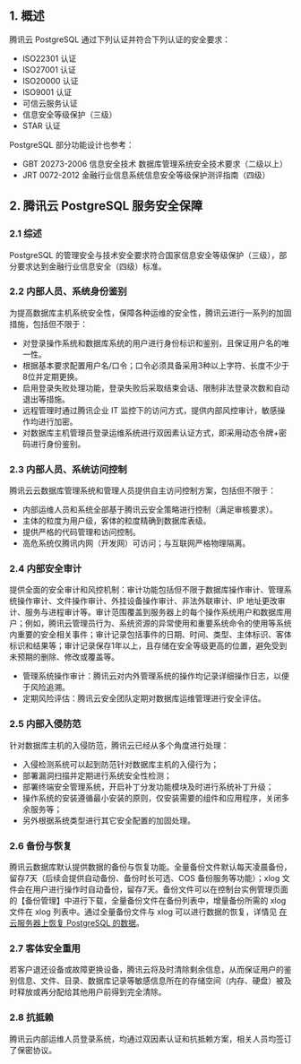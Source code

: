
## 1. 概述
腾讯云 PostgreSQL 通过下列认证并符合下列认证的安全要求：
- ISO22301 认证
- ISO27001 认证
- ISO20000 认证
- ISO9001 认证
- 可信云服务认证
- 信息安全等级保护（三级）
- STAR 认证

PostgreSQL 部分功能设计也参考：
- GBT 20273-2006 信息安全技术 数据库管理系统安全技术要求（二级以上）
- JRT 0072-2012 金融行业信息系统信息安全等级保护测评指南（四级）

## 2. 腾讯云 PostgreSQL 服务安全保障
### 2.1 综述
PostgreSQL 的管理安全与技术安全要求符合国家信息安全等级保护（三级），部分要求达到金融行业信息安全（四级）标准。


### 2.2 内部人员、系统身份鉴别
为提高数据库主机系统安全性，保障各种运维的安全性，腾讯云进行一系列的加固措施，包括但不限于：
- 对登录操作系统和数据库系统的用户进行身份标识和鉴别，且保证用户名的唯一性。
- 根据基本要求配置用户名/口令；口令必须具备采用3种以上字符、长度不少于8位并定期更换。
- 启用登录失败处理功能，登录失败后采取结束会话、限制非法登录次数和自动退出等措施。
- 远程管理时通过腾讯企业 IT 监控下的访问方式，提供内部风控审计，敏感操作均进行加密。
- 对数据库主机管理员登录运维系统进行双因素认证方式，即采用动态令牌+密码进行身份鉴别。

### 2.3 内部人员、系统访问控制
腾讯云云数据库管理系统和管理人员提供自主访问控制方案，包括但不限于：
- 内部运维人员和系统全部基于腾讯云安全策略进行控制（满足审核要求）。
- 主体的粒度为用户级，客体的粒度精确到数据库表级。
- 提供严格的代码管理和访问控制。
- 高危系统仅腾讯内网（开发网）可访问；与互联网严格物理隔离。


### 2.4 内部安全审计
提供全面的安全审计和风控机制：审计功能包括但不限于数据库操作审计、管理系统操作审计、文件操作审计、外挂设备操作审计、非法外联审计、IP 地址更改审计、服务与进程审计等。审计范围覆盖到服务器上的每个操作系统用户和数据库用户；例如，腾讯云管理员行为、系统资源的异常使用和重要系统命令的使用等系统内重要的安全相关事件；审计记录包括事件的日期、时间、类型、主体标识、客体标识和结果等；审计记录保存1年以上，且存储在安全等级更高的位置，避免受到未预期的删除、修改或覆盖等。

- 管理系统操作审计：腾讯云对内外管理系统的操作均记录详细操作日志，以便于风险追溯。
- 定期风险评估：腾讯云安全团队定期对数据库运维管理进行安全评估。


### 2.5 内部入侵防范
针对数据库主机的入侵防范，腾讯云已经从多个角度进行处理：
- 入侵检测系统可以起到防范针对数据库主机的入侵行为；
- 部署漏洞扫描并定期进行系统安全性检测；
- 部署终端安全管理系统，开启补丁分发功能模块及时进行系统补丁升级；
- 操作系统的安装遵循最小安装的原则，仅安装需要的组件和应用程序，关闭多余服务等；
- 另外根据系统类型进行其它安全配置的加固处理。

### 2.6 备份与恢复
腾讯云数据库默认提供数据的备份与恢复功能。全量备份文件默认每天凌晨备份，留存7天（后续会提供自动备份、备份时长可选、COS 备份服务等功能）；xlog 文件会在用户进行操作时自动备份，留存7天。备份文件可以在控制台实例管理页面的【备份管理】中进行下载，全量备份文件在备份列表中，增量备份所需的 xlog 文件在 xlog 列表中。通过全量备份文件与 xlog 可以进行数据的恢复，详情见 [在云服务器上恢复 PostgreSQL 的数据](https://intl.cloud.tencent.com/document/product/409/11642)。


### 2.7 客体安全重用
若客户退还设备或故障更换设备，腾讯云将及时清除剩余信息，从而保证用户的鉴别信息、文件、目录、数据库记录等敏感信息所在的存储空间（内存、硬盘）被及时释放或再分配给其他用户前得到完全清除。

### 2.8 抗抵赖
腾讯云内部运维人员登录系统，均通过双因素认证和抗抵赖方案，相关人员均签订了保密协议。

